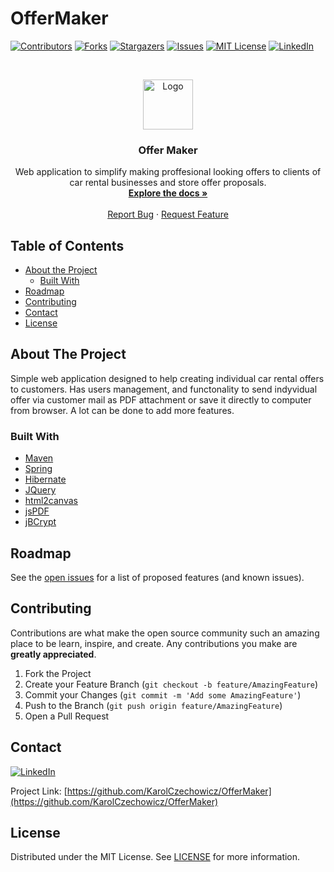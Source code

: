 # OfferMaker
[![Contributors][contributors-shield]][contributors-url]
[![Forks][forks-shield]][forks-url]
[![Stargazers][stars-shield]][stars-url]
[![Issues][issues-shield]][issues-url]
[![MIT License][license-shield]][license-url]
[![LinkedIn][linkedin-shield]][linkedin-url]

<!-- PROJECT LOGO -->
<br />
<p align="center">
  <a href="https://github.com/KarolCzechowicz/OfferMaker">
    <img src="images/logo.png" alt="Logo" width="80" height="80">
  </a>

  <h3 align="center">Offer Maker</h3>

  <p align="center">
    Web application to simplify making proffesional looking offers to clients of car rental businesses and store offer proposals.
    <br />
    <a href="https://github.com/KarolCzechowicz/OfferMaker"><strong>Explore the docs »</strong></a>
    <br />
    <br />
    <a href="https://github.com/KarolCzechowicz/OfferMaker/issues">Report Bug</a>
    ·
    <a href="https://github.com/KarolCzechowicz/OfferMaker/issues">Request Feature</a>
  </p>
</p>



<!-- TABLE OF CONTENTS -->
## Table of Contents

* [About the Project](#about-the-project)
  * [Built With](#built-with)
* [Roadmap](#roadmap)
* [Contributing](#contributing)
* [Contact](#contact)
* [License](#license)



<!-- ABOUT THE PROJECT -->
## About The Project

Simple web application designed to help creating individual car rental offers to customers. Has users management, and functonality to send indyvidual offer via customer mail as PDF attachment or save it directly to computer from browser. A lot can be done to add more features. 


### Built With

* [Maven](https://maven.apache.org)
* [Spring](https://spring.io/)
* [Hibernate](https://hibernate.org)
* [JQuery](https://jquery.com)
* [html2canvas](https://github.com/niklasvh/html2canvas)
* [jsPDF](https://github.com/MrRio/jsPDF)
* [jBCrypt](https://github.com/jeremyh/jBCrypt)

<!-- ROADMAP -->
## Roadmap

See the [open issues](https://github.com/KarolCzechowicz/OfferMaker/issues) for a list of proposed features (and known issues).



<!-- CONTRIBUTING -->
## Contributing

Contributions are what make the open source community such an amazing place to be learn, inspire, and create. Any contributions you make are **greatly appreciated**.

1. Fork the Project
2. Create your Feature Branch (`git checkout -b feature/AmazingFeature`)
3. Commit your Changes (`git commit -m 'Add some AmazingFeature'`)
4. Push to the Branch (`git push origin feature/AmazingFeature`)
5. Open a Pull Request


<!-- CONTACT -->
## Contact
[![LinkedIn][linkedin-shield]][linkedin-url]

Project Link: [https://github.com/KarolCzechowicz/OfferMaker](https://github.com/KarolCzechowicz/OfferMaker)


<!-- LICENSE -->
## License

Distributed under the MIT License. See [LICENSE](https://github.com/KarolCzechowicz/OfferMaker/blob/master/LICENSE) for more information.


<!-- MARKDOWN LINKS & IMAGES -->
<!-- https://www.markdownguide.org/basic-syntax/#reference-style-links -->
[contributors-shield]: https://img.shields.io/github/contributors/KarolCzechowicz/OfferMaker.svg?style=flat-square
[contributors-url]: https://github.com/KarolCzechowicz/OfferMaker/graphs/contributors
[forks-shield]: https://img.shields.io/github/forks/KarolCzechowicz/OfferMaker.svg?style=flat-square
[forks-url]: https://github.com/KarolCzechowicz/OfferMaker/network/members
[stars-shield]: https://img.shields.io/github/stars/KarolCzechowicz/OfferMaker.svg?style=flat-square
[stars-url]: https://github.com/KarolCzechowicz/OfferMaker/stargazers
[issues-shield]: https://img.shields.io/github/issues/KarolCzechowicz/OfferMaker.svg?style=flat-square
[issues-url]: https://github.com/KarolCzechowicz/OfferMaker/issues
[license-shield]: https://img.shields.io/github/license/KarolCzechowicz/OfferMaker.svg?style=flat-square
[license-url]: https://github.com/KarolCzechowicz/OfferMaker/blob/master/LICENSE
[linkedin-shield]: https://img.shields.io/badge/-LinkedIn-black.svg?style=flat-square&logo=linkedin&colorB=555
[linkedin-url]: https://linkedin.com/in/karolczechowicz
[product-screenshot]: images/screenshot.png
